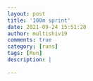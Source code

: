 ```yaml
---
layout: post
title: '100m sprint'
date: 2021-09-24 15:51:28
author: multishiv19
comments: true
category: [runs]
tags: [Run]
description: |
    
---
```





<div width='100%' class='strava-embed-placeholder' data-embed-type='activity' data-embed-id='6009670063'></div>
<script src='https://strava-embeds.com/embed.js'></script>
